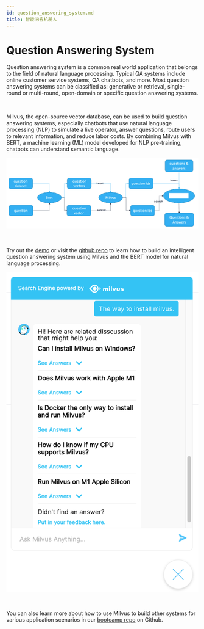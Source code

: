 ```yaml
---
id: question_answering_system.md
title: 智能问答机器人
---
```


# Question Answering System 

Question answering system is a common real world application that belongs to the field of natural language processing. Typical QA systems include online customer service systems, QA chatbots, and more. Most question answering systems can be classified as: generative or retrieval, single-round or multi-round, open-domain or specific question answering systems.

<br/>

Milvus, the open-source vector database, can be used to build question answering systems, especially chatbots that use natural language processing (NLP) to simulate a live operator, answer questions, route users to relevant information, and reduce labor costs. By combining Milvus with BERT, a machine learning (ML) model developed for NLP pre-training, chatbots can understand semantic language.

![Qa_chatbot](../../../assets/qa_chatbot.png)

<br/>


Try out the [demo](http://35.166.123.214:8005/) or visit the [github repo](https://github.com/milvus-io/bootcamp/tree/master/solutions/question_answering_system) to learn how to build an intelligent question answering system using Milvus and the BERT model for natural language processing. 

![QA_chatbot_demo](../../../assets/qa_chatbot_demo.png)

<br/>

You can also learn more about how to use Milvus to build other systems for various application scenarios in our [bootcamp repo](https://github.com/milvus-io/bootcamp) on Github.

